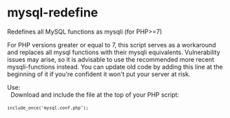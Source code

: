 # mysql-redefine
Redefines all MySQL functions as mysqli (for PHP>=7)

For PHP versions greater or equal to 7, this script serves as a workaround and replaces all mysql functions with their mysqli equivalents.
Vulnerability issues may arise, so it is advisable to use the recommended more recent mysqli-functions instead.
You can update old code by adding this line at the beginning of it if you're confident it won't put your server at risk.

Use:<br>
&nbsp;    Download and include the file at the top of your PHP script:<br><br>
<code>`include_once('mysql.conf.php');`</code><br><br>
&nbsp;
